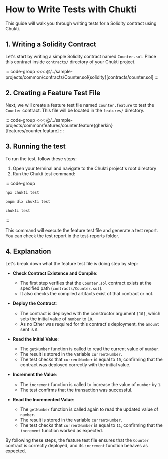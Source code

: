 # How to Write Tests with Chukti

This guide will walk you through writing tests for a Solidity contract using Chukti.

## 1. Writing a Solidity Contract

Let's start by writing a simple Solidity contract named `Counter.sol`. Place this contract inside `contracts/` directory of your Chukti project.

::: code-group
<<< @/../sample-projects/common/contracts/Counter.sol{solidity}[contracts/counter.sol]
:::

## 2. Creating a Feature Test File

Next, we will create a feature test file named `counter.feature` to test the `Counter` contract. This file will be located in the `features/` directory.

::: code-group
<<< @/../sample-projects/common/features/counter.feature{gherkin}[features/counter.feature]
:::

## 3. Running the test

To run the test, follow these steps:

1. Open your terminal and navigate to the Chukti project's root directory
2. Run the Chukti test command:

::: code-group
```bash [npm]
npx chukti test
```
```bash [pnpm]
pnpm dlx chukti test
```
```bash [if Chukti installed globally]
chukti test
```
:::

This command will execute the feature test file and generate a test report. You can check the test report in the test-reports folder.

## 4. Explanation

Let's break down what the feature test file is doing step by step:

- **Check Contract Existence and Compile**:
    - The first step verifies that the `Counter.sol` contract exists at the specified path (`contracts/Counter.sol`).
    - It also checks the compiled artifacts exist of that contract or not.

- **Deploy the Contract**:
    - The contract is deployed with the constructor argument `[10]`, which sets the initial value of `number` to `10`.
    - As no Ether was required for this contract's deployment, the `amount` sent is `0`.

- **Read the Initial Value**:
    - The `getNumber` function is called to read the current value of `number`.
    - The result is stored in the variable `currentNumber`.
    - The test checks that `currentNumber` is equal to `10`, confirming that the contract was deployed correctly with the initial value.

- **Increment the Value**:
    - The `increment` function is called to increase the value of `number` by `1`.
    - The test confirms that the transaction was successful.

- **Read the Incremented Value**:
    - The `getNumber` function is called again to read the updated value of `number`.
    - The result is stored in the variable `currentNumber`.
    - The test checks that `currentNumber` is equal to `11`, confirming that the `increment` function worked as expected.

By following these steps, the feature test file ensures that the `Counter` contract is correctly deployed, and its `increment` function behaves as expected. 